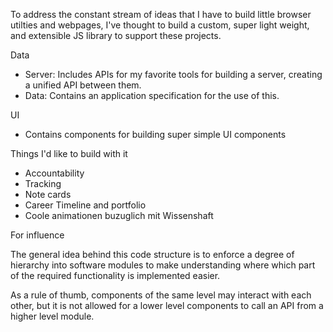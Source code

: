 To address the constant stream of ideas that I have to build little browser utilties and webpages, I've thought to build a custom, super light weight, and extensible JS library to support these projects.

Data

- Server: Includes APIs for my favorite tools for building a server, creating a unified API between them.
- Data: Contains an application specification for the use of this.

UI

- Contains components for building super simple UI components

Things I'd like to build with it

- Accountability
- Tracking
- Note cards
- Career Timeline and portfolio
- Coole  animationen buzuglich mit Wissenshaft


For influence

The general idea behind this code structure is to enforce a degree of hierarchy into software modules to make understanding where which part of the required functionality is implemented easier.

As a rule of thumb, components of the same level may interact with each other, but it is not allowed for a lower level components to call an API from a higher level module.